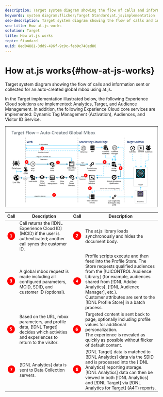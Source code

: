 ```yaml
---
description: Target system diagram showing the flow of calls and information sent or collected for an auto-created global mbox using at.js.
keywords: system diagram;flicker;Target Standard;at.js;implementation
seo-description: Target system diagram showing the flow of calls and information sent or collected for an auto-created global mbox using at.js.
seo-title: How at.js works
solution: Target
title: How at.js works
topic: Standard
uuid: 8ed04881-3dd9-496f-9c9c-feb9c740ed80
---
```


# How at.js works{#how-at-js-works}

Target system diagram showing the flow of calls and information sent or collected for an auto-created global mbox using at.js.

In the Target implementation illustrated below, the following Experience Cloud solutions are implemented: Analytics, Target, and Audience Management. In addition, the following Experience Cloud core services are implemented: Dynamic Tag Management (Activation), Audiences, and Visitor ID Service.

![](assets/target-flow.png)

| Call | Description | Call | Description |
|--- |--- |--- |--- |
|![Step 1](/help/c-implementing-target/c-implementing-target-for-client-side-web/c-how-atjs-works/assets/step1_red.png)|Call returns the [!DNL Experience Cloud ID] (MCID) if the user is authenticated; another call syncs the customer ID.|![Step 2](/help/c-implementing-target/c-implementing-target-for-client-side-web/c-how-atjs-works/assets/step2_red.png)|The at.js library loads synchronously and hides the document body.|
|![Step 3](/help/c-implementing-target/c-implementing-target-for-client-side-web/c-how-atjs-works/assets/step3_red.png)|A global mbox request is made including all configured parameters, MCID, SDID, and customer ID (optional).|![Step 4](/help/c-implementing-target/c-implementing-target-for-client-side-web/c-how-atjs-works/assets/step4_red.png)|Profile scripts execute and then feed into the Profile Store. The Store requests qualified audiences from the [!UICONTROL Audience Library] (for example, audiences shared from [!DNL Adobe Analytics], [!DNL Audience Manager], etc.).<br>Customer attributes are sent to the [!DNL Profile Store] in a batch process.|
|![Step 5](/help/c-implementing-target/c-implementing-target-for-client-side-web/c-how-atjs-works/assets/step5_red.png)|Based on the URL, mbox parameters, and profile data, [!DNL Target] decides which activities and experiences to return to the visitor.|![Step 6](/help/c-implementing-target/c-implementing-target-for-client-side-web/c-how-atjs-works/assets/step6_red.png)|Targeted content is sent back to page, optionally including profile values for additional personalization.<br>The experience is revealed as quickly as possible without flicker of default content.|
|![Step 7](/help/c-implementing-target/c-implementing-target-for-client-side-web/c-how-atjs-works/assets/step7_red.png)|[!DNL Analytics] data is sent to Data Collection servers.|![Step 8](/help/c-implementing-target/c-implementing-target-for-client-side-web/c-how-atjs-works/assets/step8_red.png)|[!DNL Target] data is matched to [!DNL Analytics] data via the SDID and is processed into the [!DNL Analytics]  reporting storage.<br>[!DNL Analytics] data can then be viewed in both [!DNL Analytics] and  [!DNL Target] via [!DNL Analytics for Target] (A4T) reports.|